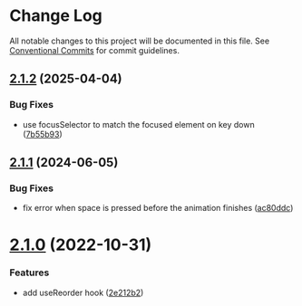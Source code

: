 # Change Log

All notable changes to this project will be documented in this file.
See [Conventional Commits](https://conventionalcommits.org) for commit guidelines.

## [2.1.2](https://github.com/bluecatengineering/pelagos-packages/compare/@bluecateng/smooth-reorder@2.1.1...@bluecateng/smooth-reorder@2.1.2) (2025-04-04)

### Bug Fixes

- use focusSelector to match the focused element on key down ([7b55b93](https://github.com/bluecatengineering/pelagos-packages/commit/7b55b93179bc481b663d88a86dc20817f7450c54))

## [2.1.1](https://github.com/bluecatengineering/pelagos-packages/compare/@bluecateng/smooth-reorder@2.1.0...@bluecateng/smooth-reorder@2.1.1) (2024-06-05)

### Bug Fixes

- fix error when space is pressed before the animation finishes ([ac80ddc](https://github.com/bluecatengineering/pelagos-packages/commit/ac80ddc86938b4c86d46c2057ee6d7923b2ab12a))

# [2.1.0](https://github.com/bluecatengineering/pelagos-packages/compare/@bluecateng/smooth-reorder@2.0.0...@bluecateng/smooth-reorder@2.1.0) (2022-10-31)

### Features

- add useReorder hook ([2e212b2](https://github.com/bluecatengineering/pelagos-packages/commit/2e212b25e5d7f9ae534f718811e7b27fc16ff08e))
